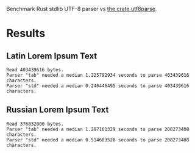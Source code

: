 Benchmark Rust stdlib UTF-8 parser vs [the crate utf8parse](https://crates.io/crates/utf8parse).

# Results

## Latin Lorem Ipsum Text

    Read 403439616 bytes.
    Parser "tab" needed a median 1.225792934 seconds to parse 403439616 characters.
    Parser "std" needed a median 0.246446495 seconds to parse 403439616 characters.

## Russian Lorem Ipsum Text

    Read 376832000 bytes.
    Parser "tab" needed a median 1.287161329 seconds to parse 208273408 characters.
    Parser "std" needed a median 0.514683528 seconds to parse 208273408 characters.

